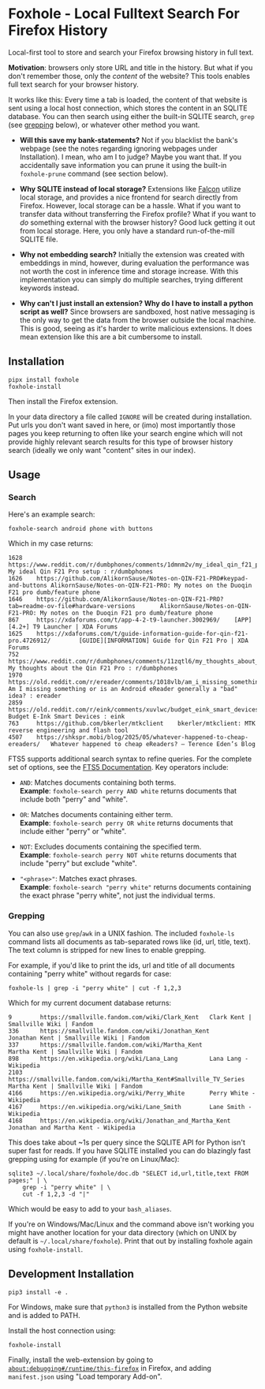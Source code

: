 # Foxhole - Local Fulltext Search For Firefox History

Local-first tool to store and search your Firefox browsing history in full text.

**Motivation**: browsers only store URL and title in the history. But what if
you don't remember those, only the _content_ of the website? This tools enables
full text search for your browser history.

It works like this: Every time a tab is loaded, the content of that website is
sent using a local host connection, which stores the content in an SQLITE
database. You can then search using either the built-in SQLITE search, `grep`
(see [grepping](#grepping) below), or whatever other method you want.

- **Will this save my bank-statements?** Not if you blacklist the bank's
  webpage (see the notes regarding ignoring webpages under Installation). I
  mean, who am I to judge? Maybe you want that. If you accidentally save
  information you can prune it using the built-in `foxhole-prune` command (see
  section below).

- **Why SQLITE instead of local storage?** Extensions like
  [Falcon](https://github.com/cennoxx/falcon) utilize local storage, and
  provides a nice frontend for search directly from Firefox.  However, local
  storage can be a hassle. What if you want to transfer data without
  transferring the Firefox profile? What if you want to _do_ something external
  with the browser history? Good luck getting it out from local storage. Here,
  you only have a standard run-of-the-mill SQLITE file.

- **Why not embedding search?** Initially the extension was created with
  embeddings in mind, however, during evaluation the performance was not worth
  the cost in inference time and storage increase. With this implementation you
  can simply do multiple searches, trying different keywords instead.

- **Why can't I just install an extension? Why do I have to install a python
  script as well?** Since browsers are sandboxed, host native messaging is the
  only way to get the data from the browser outside the local machine. This is
  good, seeing as it's harder to write malicious extensions. It does mean
  extension like this are a bit cumbersome to install.

## Installation

```
pipx install foxhole
foxhole-install
```

Then install the Firefox extension.

In your data directory a file called `IGNORE` will be created during
installation. Put urls you don't want saved in here, or (imo) most importantly
those pages you keep returning to often like your search engine which will not
provide highly relevant search results for this type of browser history search
(ideally we only want "content" sites in our index).

## Usage

### Search

Here's an example search:

```
foxhole-search android phone with buttons
```

Which in my case returns:

```
1628    https://www.reddit.com/r/dumbphones/comments/1dmnm2v/my_ideal_qin_f21_pro_setup/        My ideal Qin F21 Pro setup : r/dumbphones
1626    https://github.com/AlikornSause/Notes-on-QIN-F21-PRO#keypad-and-buttons AlikornSause/Notes-on-QIN-F21-PRO: My notes on the Duoqin F21 pro dumb/feature phone
1646    https://github.com/AlikornSause/Notes-on-QIN-F21-PRO?tab=readme-ov-file#hardware-versions       AlikornSause/Notes-on-QIN-F21-PRO: My notes on the Duoqin F21 pro dumb/feature phone
867     https://xdaforums.com/t/app-4-2-t9-launcher.3002969/    [APP][4.2+] T9 Launcher | XDA Forums
1625    https://xdaforums.com/t/guide-information-guide-for-qin-f21-pro.4726912/        [GUIDE][INFORMATION] Guide for Qin F21 Pro | XDA Forums
752     https://www.reddit.com/r/dumbphones/comments/11zqtl6/my_thoughts_about_the_qin_f21_pro/ My thoughts about the Qin F21 Pro : r/dumbphones
1970    https://old.reddit.com/r/ereader/comments/1018vlb/am_i_missing_something_or_is_an_android_ereader/      Am I missing something or is an Android eReader generally a "bad" idea? : ereader
2859    https://old.reddit.com/r/eink/comments/xuvlwc/budget_eink_smart_devices/        Budget E-Ink Smart Devices : eink
763     https://github.com/bkerler/mtkclient    bkerler/mtkclient: MTK reverse engineering and flash tool
4507    https://shkspr.mobi/blog/2025/05/whatever-happened-to-cheap-ereaders/   Whatever happened to cheap eReaders? – Terence Eden’s Blog
```

FTS5 supports additional search syntax to refine queries. For the complete set
of options, see the [FTS5 Documentation](https://sqlite.org/fts5.html). Key
operators include:

- `AND`: Matches documents containing both terms.  
  **Example**: `foxhole-search perry AND white` returns documents that include
  both "perry" and "white".

- `OR`: Matches documents containing either term.  
  **Example**: `foxhole-search perry OR white` returns documents that include
  either "perry" or "white".

- `NOT`: Excludes documents containing the specified term.  
  **Example**: `foxhole-search perry NOT white` returns documents that include
  "perry" but exclude "white".

- `"<phrase>"`: Matches exact phrases.  
  **Example**: `foxhole-search "perry white"` returns documents containing the
  exact phrase "perry white", not just the individual terms.

### Grepping

You can also use `grep`/`awk` in a UNIX fashion. The included `foxhole-ls`
command lists all documents as tab-separated rows like (id, url, title, text).
The text column is stripped for new lines to enable grepping.

For example, if you'd like to print the ids, url and title of all documents
containing "perry white" without regards for case:

```
foxhole-ls | grep -i "perry white" | cut -f 1,2,3
```

Which for my current document database returns:

```
9        https://smallville.fandom.com/wiki/Clark_Kent   Clark Kent | Smallville Wiki | Fandom
336      https://smallville.fandom.com/wiki/Jonathan_Kent        Jonathan Kent | Smallville Wiki | Fandom
337      https://smallville.fandom.com/wiki/Martha_Kent          Martha Kent | Smallville Wiki | Fandom
898      https://en.wikipedia.org/wiki/Lana_Lang         Lana Lang - Wikipedia
2103     https://smallville.fandom.com/wiki/Martha_Kent#Smallville_TV_Series     Martha Kent | Smallville Wiki | Fandom
4166     https://en.wikipedia.org/wiki/Perry_White       Perry White - Wikipedia
4167     https://en.wikipedia.org/wiki/Lane_Smith        Lane Smith - Wikipedia
4168     https://en.wikipedia.org/wiki/Jonathan_and_Martha_Kent          Jonathan and Martha Kent - Wikipedia
```

This does take about ~1s per query since the SQLITE API for Python isn't super
fast for reads. If you have SQLITE installed you can do blazingly fast grepping
using for example (if you're on Linux/Mac):

```
sqlite3 ~/.local/share/foxhole/doc.db "SELECT id,url,title,text FROM pages;" | \
    grep -i "perry white" | \
    cut -f 1,2,3 -d "|"
```

Which would be easy to add to your `bash_aliases`.

If you're on Windows/Mac/Linux and the command above isn't working you might
have another location for your data directory (which on UNIX by default is
`~/.local/share/foxhole`). Print that out by installing foxhole again using
`foxhole-install`.

## Development Installation

```
pip3 install -e .
```

For Windows, make sure that `python3` is installed from the Python website and
is added to PATH.

Install the host connection using:

```
foxhole-install
```

Finally, install the web-extension by going to
[`about:debugging#/runtime/this-firefox`](about:debugging#/runtime/this-firefox)
in Firefox, and adding `manifest.json` using "Load temporary Add-on".
